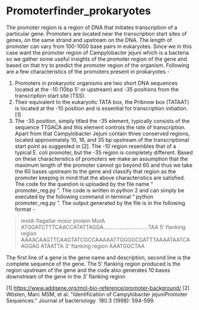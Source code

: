 # Promoterfinder_prokaryotes

The promoter region is a region of DNA that initiates transcription of a particular
gene. Promoters are located near the transcription start sites of genes, on the same strand and
upstream on the DNA. The length of promoter can vary from 100-1000 base pairs in
eukaryotes. Since we in this case want the promoter region of Campylobacter jejuni which is
a bacteria so we gather some useful insights of the promoter region of the gene and based on
that try to predict the promoter region of the organism. Following are a few characteristics of
the promoters present in prokaryotes -
1. Promoters in prokaryotic organisms are two short DNA sequences located at the -10
(10bp 5' or upstream) and -35 positions from the transcription start site (TSS).
2. Their equivalent to the eukaryotic TATA box, the Pribnow box (TATAAT) is located
at the -10 position and is essential for transcription initiation.[1]
3. The -35 position, simply titled the -35 element, typically consists of the sequence
TTGACA and this element controls the rate of transcription.
Apart from that Campylobacter Jejuni contain three conserved regions, located approximately
10, 16, and 35 bp upstream of the transcriptional start point as suggested in [2]. The -10
region resembles that of a typical E. coli promoter, but the -35 region is completely different.
Based on these characteristics of promoters we make an assumption that the maximum length
of the promoter cannot go beyond 60 and thus we take the 60 bases upstream to the gene and
classify that region as the promoter keeping in mind that the above characteristics are
satisfied. The code for the question is uploaded by the file name “ ​promoter_reg.py ​”. The
code is written in python 2 and can simply be executed by the following command in
terminal “ ​python promoter_reg.py ​”.
The output generated by the file is in the following format -


>motA-flagellar motor protein MotA
ATGGATCTTTCAACCATATTAGGA………………………...TAA
> 5' flanking region
AAAACAAGTTCAAGTATCGCCAAAAATTGGGGCGATTTAAAATAATCAAGGAG
ATAATTA
> 3' flanking region
AAATGGCTAA


The first line of a gene is the gene name and description, second line is the complete
sequence of the gene. The 5’ flanking region produced is the region upstream of the gene and
the code also generates 10 bases downstream of the gene in the 3’ flanking region

[1] ​https://www.addgene.org/mol-bio-reference/promoter-background/
[2] ​Wösten, Marc MSM, et al. "Identification of Campylobacter jejuniPromoter Sequences." ​Journal of
bacteriology ​ 180.3 (1998): 594-599.
